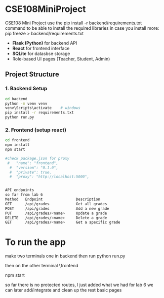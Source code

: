 # CSE108MiniProject
CSE108 Mini Project 
use the pip install -r backend/requirements.txt command to be able to install the required libraries
in case you install more:
pip freeze > backend/requirements.txt


-  **Flask (Python)** for backend API
-  **React** for frontend interface
-  **SQLite** for datasbse storage
-   Role-based UI pages (Teacher, Student, Admin)

## Project Structure


### 1. Backend Setup

```bash
cd backend
python -m venv venv
venv\Scripts\activate    # windows
pip install -r requirements.txt
python run.py

```
### 2. Frontend (setup react)

```bash 
cd frontend
npm install
npm start

#check package.json for proxy
 #   "name": "frontend",
  #  "version": "0.1.0",
  #  "private": true,
  #  "proxy": "http://localhost:5000",


API endpoints
so far from lab 6
Method	 Endpoint	            Description
GET	     /api/grades	        Get all grades
POST	 /api/grades	        Add a new grade
PUT    	 /api/grades/<name>	    Update a grade
DELETE	 /api/grades/<name>	    Delete a grade
GET	     /api/grades/<name>	    Get a specific grade
```
# To run the app
make two terminals
one in backend 
then run
python run.py

then on the other terminal
\frontend

npm start

so far there is no protected routes, I just added what we had for lab 6 we can later add/integrate and clean up the rest
basic pages
